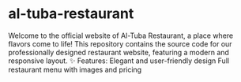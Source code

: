 # al-tuba-restaurant
Welcome to the official website of Al-Tuba Restaurant, a place where flavors come to life! This repository contains the source code for our professionally designed restaurant website, featuring a modern and responsive layout.  ✨ Features:  Elegant and user-friendly design  Full restaurant menu with images and pricing  
